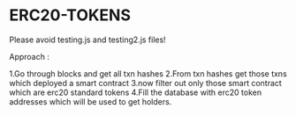 # ERC20-TOKENS

Please avoid testing.js and testing2.js files!

Approach : 

1.Go through blocks and get all txn hashes
2.From txn hashes get those txns which deployed a smart contract
3.now filter out only those smart contract which are erc20 standard tokens
4.Fill the database with erc20 token addresses which will be used to get holders. 